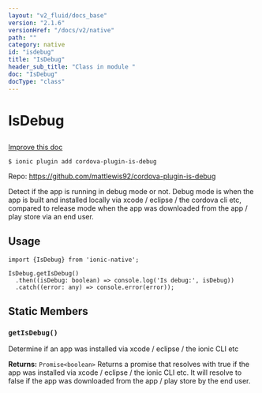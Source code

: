 ```yaml
---
layout: "v2_fluid/docs_base"
version: "2.1.6"
versionHref: "/docs/v2/native"
path: ""
category: native
id: "isdebug"
title: "IsDebug"
header_sub_title: "Class in module "
doc: "IsDebug"
docType: "class"
---
```








<h1 class="api-title">
  
  IsDebug
  

  

  

</h1>

<a class="improve-v2-docs" href="http://github.com/driftyco/ionic-native/edit/master/src/plugins/is-debug.ts#L0">
  Improve this doc
</a>



<!-- decorators -->


<pre><code>$ ionic plugin add cordova-plugin-is-debug</code></pre>
<p>Repo:
  <a href="https://github.com/mattlewis92/cordova-plugin-is-debug">
    https://github.com/mattlewis92/cordova-plugin-is-debug
  </a>
</p>

<!-- description -->

<p>Detect if the app is running in debug mode or not.
Debug mode is when the app is built and installed locally via xcode / eclipse / the cordova cli etc, compared to release mode when the app was downloaded from the app / play store via an end user.</p>



<!-- @usage tag -->

<h2>Usage</h2>

<pre><code>import {IsDebug} from &#39;ionic-native&#39;;

IsDebug.getIsDebug()
  .then((isDebug: boolean) =&gt; console.log(&#39;Is debug:&#39;, isDebug))
  .catch((error: any) =&gt; console.error(error));
</code></pre>




<!-- @property tags -->


<h2>Static Members</h2>

<div id="getIsDebug"></div>
<h3><code>getIsDebug()</code>
  
</h3>


Determine if an app was installed via xcode / eclipse / the ionic CLI etc






<div class="return-value" markdown="1">
  <i class="icon ion-arrow-return-left"></i>
  <b>Returns:</b> 
<code>Promise&lt;boolean&gt;</code> Returns a promise that resolves with true if the app was installed via xcode / eclipse / the ionic CLI etc. It will resolve to false if the app was downloaded from the app / play store by the end user.
</div>




<!-- methods on the class -->



<!-- other classes -->

<!-- end other classes -->

<!-- interfaces -->

<!-- end interfaces -->

<!-- related link --><!-- end content block -->


<!-- end body block -->

